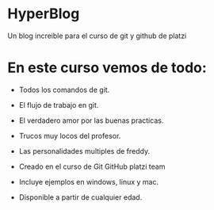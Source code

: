 # HyperBlog 
Un blog increible para el curso de git y github de platzi

# En este curso vemos de todo:
* Todos los comandos de git.
* El flujo de trabajo en git.
* El verdadero amor por las buenas practicas.
* Trucos muy locos del profesor.
* Las personalidades multiples de freddy.

* Creado en el curso de Git GitHub platzi team

* Incluye ejemplos en windows, linux y mac.
* Disponible a partir de cualquier edad.
